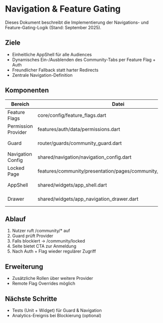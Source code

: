 # Navigation & Feature Gating

Dieses Dokument beschreibt die Implementierung der Navigations- und Feature-Gating-Logik (Stand: September 2025).

## Ziele

- Einheitliche AppShell für alle Audiences
- Dynamisches Ein-/Ausblenden des Community-Tabs per Feature Flag + Auth
- Freundlicher Fallback statt harter Redirects
- Zentrale Navigation-Definition

## Komponenten

| Bereich | Datei | Zweck |
|--------|-------|-------|
| Feature Flags | core/config/feature_flags.dart | Laden der FEATURE_* Variablen |
| Permission Provider | features/auth/data/permissions.dart | Logik: canAccessCommunity |
| Guard | router/guards/community_guard.dart | Redirect-Entscheidung |
| Navigation Config | shared/navigation/navigation_config.dart | Definition aller Tabs |
| Locked Page | features/community/presentation/pages/community_locked_page.dart | Nutzerhinweis |
| AppShell | shared/widgets/app_shell.dart | Dynamische BottomNavigation |
| Drawer | shared/widgets/app_navigation_drawer.dart | Ausblendung Community-Eintrag |

## Ablauf

1. Nutzer ruft /community/* auf
2. Guard prüft Provider
3. Falls blockiert -> /community/locked
4. Seite bietet CTA zur Anmeldung
5. Nach Auth + Flag wieder regulärer Zugriff

## Erweiterung

- Zusätzliche Rollen über weitere Provider
- Remote Flag Overrides möglich

## Nächste Schritte

- Tests (Unit + Widget) für Guard & Navigation
- Analytics-Ereignis bei Blockierung (optional)
